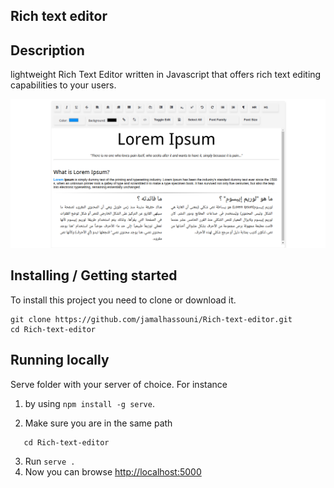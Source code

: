 ## Rich text editor

## Description

lightweight Rich Text Editor written in Javascript that offers rich text editing capabilities to your users.

![preview](screenshots/preview.png)

## Installing / Getting started

To install this project you need to clone or download it.


```shell
git clone https://github.com/jamalhassouni/Rich-text-editor.git
cd Rich-text-editor
```
## Running locally
Serve folder with your server of choice.
 For instance 
1. by using  `npm install -g serve`.

2. Make sure you are in the same path 
```shell 
   cd Rich-text-editor
```
3. Run `serve .`
4. Now you can browse [http://localhost:5000](http://localhost:5000)
